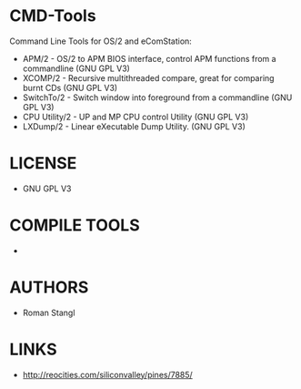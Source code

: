 CMD-Tools
=========
Command Line Tools for OS/2 and eComStation:
- APM/2 - OS/2 to APM BIOS interface, control APM functions from a commandline (GNU GPL V3)
- XCOMP/2 - Recursive multithreaded compare, great for comparing burnt CDs (GNU GPL V3)
- SwitchTo/2 - Switch window into foreground from a commandline (GNU GPL V3)
- CPU Utility/2 - UP and MP CPU control Utility (GNU GPL V3)
- LXDump/2 - Linear eXecutable Dump Utility. (GNU GPL V3)

LICENSE
===============
- GNU GPL V3

COMPILE TOOLS
===============
* 

AUTHORS
===============
* Roman Stangl

LINKS
===============
* http://reocities.com/siliconvalley/pines/7885/